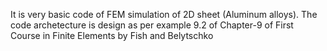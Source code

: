 It is very basic code of FEM simulation of 2D sheet (Aluminum alloys). The code archetecture is design as per example 9.2 of Chapter-9 of First Course in Finite Elements by Fish and Belytschko

